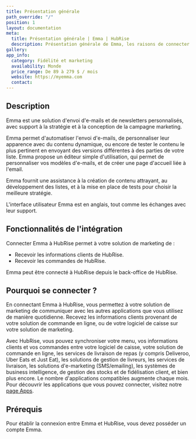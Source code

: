 ```yaml
---
title: Présentation générale
path_override: "/"
position: 1
layout: documentation
meta:
  title: Présentation générale | Emma | HubRise
  description: Présentation générale de Emma, les raisons de connecter votre solution de marketing à HubRise et fonctionnalités de l'intégration avec HubRise.
gallery:
app_info:
  category: Fidélité et marketing
  availability: Monde
  price_range: De 89 à 279 $ / mois
  website: https://myemma.com
  contact:
---
```


## Description

Emma est une solution d'envoi d'e-mails et de newsletters personnalisés, avec support à la stratégie et à la conception de la campagne marketing.

Emma permet d'automatiser l'envoi d'e-mails, de personnaliser leur apparence avec du contenu dynamique, ou encore de tester le contenu le plus pertinent en envoyant des versions différentes à des parties de votre liste. Emma propose un éditeur simple d'utilisation, qui permet de personnaliser vos modèles d'e-mails, et de créer une page d'accueil liée à l'email.

Emma fournit une assistance à la création de contenu attrayant, au développement des listes, et à la mise en place de tests pour choisir la meilleure stratégie.

L'interface utilisateur Emma est en anglais, tout comme les échanges avec leur support.

## Fonctionnalités de l'intégration

Connecter Emma à HubRise permet à votre solution de marketing de :

- Recevoir les informations clients de HubRise.
- Recevoir les commandes de HubRise.

Emma peut être connecté à HubRise depuis le back-office de HubRise.

## Pourquoi se connecter ?

En connectant Emma à HubRise, vous permettez à votre solution de marketing de communiquer avec les autres applications que vous utilisez de manière quotidienne. Recevez les informations clients provenant de votre solution de commande en ligne, ou de votre logiciel de caisse sur votre solution de marketing.

Avec HubRise, vous pouvez synchroniser votre menu, vos informations clients et vos commandes entre votre logiciel de caisse, votre solution de commande en ligne, les services de livraison de repas (y compris Deliveroo, Uber Eats et Just Eat), les solutions de gestion de livreurs, les services de livraison, les solutions d'e-marketing (SMS/emailing), les systèmes de business intelligence, de gestion des stocks et de fidélisation client, et bien plus encore. Le nombre d'applications compatibles augmente chaque mois. Pour découvrir les applications que vous pouvez connecter, visitez notre [page Apps](/apps).

## Prérequis

Pour établir la connexion entre Emma et HubRise, vous devez posséder un compte Emma.
